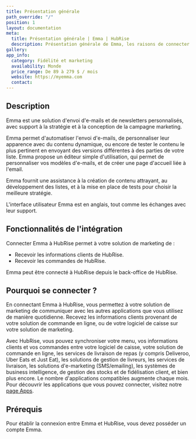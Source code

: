 ```yaml
---
title: Présentation générale
path_override: "/"
position: 1
layout: documentation
meta:
  title: Présentation générale | Emma | HubRise
  description: Présentation générale de Emma, les raisons de connecter votre solution de marketing à HubRise et fonctionnalités de l'intégration avec HubRise.
gallery:
app_info:
  category: Fidélité et marketing
  availability: Monde
  price_range: De 89 à 279 $ / mois
  website: https://myemma.com
  contact:
---
```


## Description

Emma est une solution d'envoi d'e-mails et de newsletters personnalisés, avec support à la stratégie et à la conception de la campagne marketing.

Emma permet d'automatiser l'envoi d'e-mails, de personnaliser leur apparence avec du contenu dynamique, ou encore de tester le contenu le plus pertinent en envoyant des versions différentes à des parties de votre liste. Emma propose un éditeur simple d'utilisation, qui permet de personnaliser vos modèles d'e-mails, et de créer une page d'accueil liée à l'email.

Emma fournit une assistance à la création de contenu attrayant, au développement des listes, et à la mise en place de tests pour choisir la meilleure stratégie.

L'interface utilisateur Emma est en anglais, tout comme les échanges avec leur support.

## Fonctionnalités de l'intégration

Connecter Emma à HubRise permet à votre solution de marketing de :

- Recevoir les informations clients de HubRise.
- Recevoir les commandes de HubRise.

Emma peut être connecté à HubRise depuis le back-office de HubRise.

## Pourquoi se connecter ?

En connectant Emma à HubRise, vous permettez à votre solution de marketing de communiquer avec les autres applications que vous utilisez de manière quotidienne. Recevez les informations clients provenant de votre solution de commande en ligne, ou de votre logiciel de caisse sur votre solution de marketing.

Avec HubRise, vous pouvez synchroniser votre menu, vos informations clients et vos commandes entre votre logiciel de caisse, votre solution de commande en ligne, les services de livraison de repas (y compris Deliveroo, Uber Eats et Just Eat), les solutions de gestion de livreurs, les services de livraison, les solutions d'e-marketing (SMS/emailing), les systèmes de business intelligence, de gestion des stocks et de fidélisation client, et bien plus encore. Le nombre d'applications compatibles augmente chaque mois. Pour découvrir les applications que vous pouvez connecter, visitez notre [page Apps](/apps).

## Prérequis

Pour établir la connexion entre Emma et HubRise, vous devez posséder un compte Emma.
